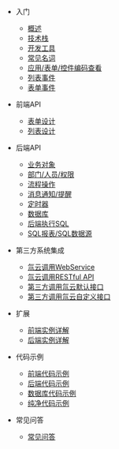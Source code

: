 * 入门

  * [概述](/)
  * [技术栈](/doc/language)
  * [开发工具](/doc/dev-tools)
  * [常见名词](/doc/noun)
  * [应用/表单/控件编码查看](/doc/check-code)
  * [列表事件](/doc/list-events)
  * [表单事件](/doc/form-events)  


* 前端API
  * [表单设计](/doc/form-api)
  * [列表设计](/doc/list-api)


* 后端API
  
  * [业务对象](/doc/biz-object)
  * [部门/人员/权限](/doc/organization)
  * [流程操作](/doc/workflow)
  * [消息通知/提醒](/doc/notification)
  * [定时器](/doc/timer)
  * [数据库](/doc/database)
  * [后端执行SQL](/doc/exec-sql)
  * [SQL报表/SQL数据源](doc/sql-report)


* 第三方系统集成

    * [氚云调用WebService](/doc/req-ws)
    * [氚云调用RESTful API](/doc/req-api)
    * [第三方调用氚云默认接口](/doc/open-api)
    * [第三方调用氚云自定义接口](/doc/my-api)


* 扩展

  * [前端实例详解](/doc/js-instance)
  * [后端实例详解](/doc/cs-instance)


* 代码示例

  * [前端代码示例](/doc/js-example)
  * [后端代码示例](/doc/cs-example)
  * [数据库代码示例](/doc/sql-example)
  * [纯净代码示例](/doc/pure)

* 常见问答
  * [常见问答](/doc/faq)
